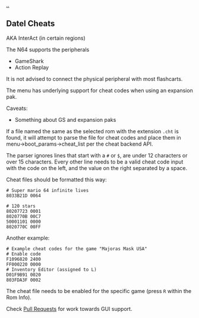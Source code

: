 [..](./00_index.md)
## Datel Cheats
AKA InterAct (in certain regions)

The N64 supports the peripherals
- GameShark
- Action Replay

It is not advised to connect the physical peripheral with most flashcarts.

The menu has underlying support for cheat codes when using an expansion pak.

Caveats:
- Something about GS and expansion paks 


If a file named the same as the selected rom with the extension `.cht` is found, it will attempt to parse the file for cheat codes and place them in menu->boot_params->cheat_list per the cheat backend API.

The parser ignores lines that start with a `#` or `$`, are under 12 characters or over 15 characters. Every other line needs to be a valid cheat code input with the code on the left, and the value on the right separated by a space.

Cheat files should be formatted this way:
```
# Super mario 64 infinite lives
8033B21D 0064

# 120 stars
80207723 0001
8020770B 00C7
50001101 0000
8020770C 00FF
```

Another example:
```
# Example cheat codes for the game "Majoras Mask USA"
# Enable code
F1096820 2400
FF000220 0000
# Inventory Editor (assigned to L)
D01F9B91 0020
803FDA3F 0002
```

The cheat file needs to be enabled for the specific game (press `R` within the Rom Info).

Check [Pull Requests](https://github.com/Polprzewodnikowy/N64FlashcartMenu/pulls) for work towards GUI support.
